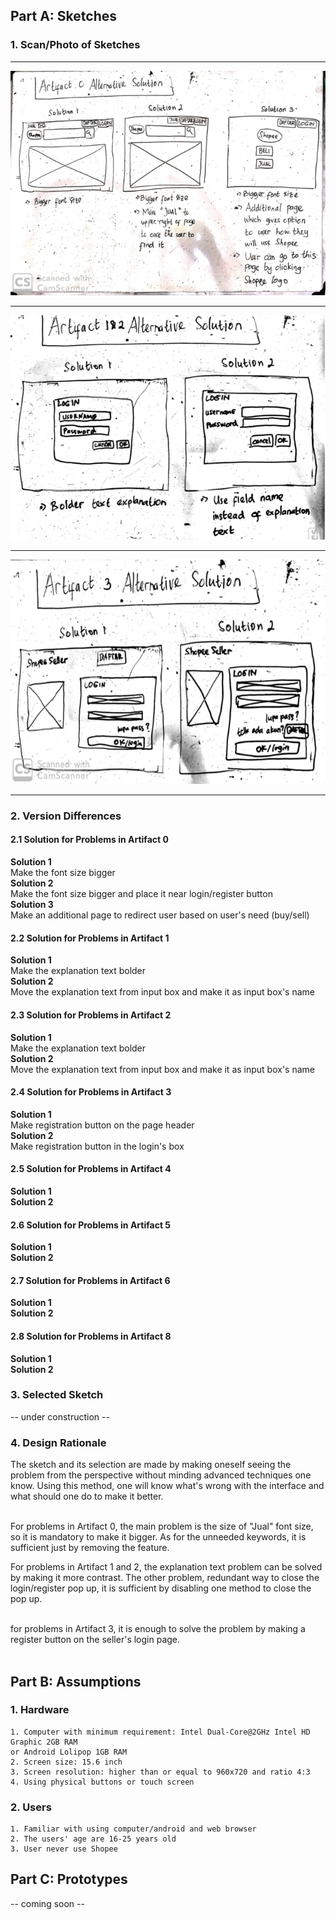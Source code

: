 ## Part A: Sketches

### 1. Scan/Photo of Sketches
---

![sketch_0](image/sketch_0.png)

---

![sketch_1](image/sketch_1.png)

---

![sketch_2](image/sketch_2.png)

---

### 2. Version Differences
#### 2.1 Solution for Problems in Artifact 0
**Solution 1** <br/>
Make the font size bigger <br/>
**Solution 2**<br/>
Make the font size bigger and place it near login/register button<br/>
**Solution 3**<br/>
Make an additional page to redirect user based on user's need (buy/sell)<br/>

#### 2.2 Solution for Problems in Artifact 1
**Solution 1**<br/>
Make the explanation text bolder<br/>
**Solution 2**<br/>
Move the explanation text from input box and make it as input box's name<br/>

#### 2.3 Solution for Problems in Artifact 2
**Solution 1**<br/>
Make the explanation text bolder<br/>
**Solution 2**<br/>
Move the explanation text from input box and make it as input box's name<br/>

#### 2.4 Solution for Problems in Artifact 3
**Solution 1**<br/>
Make registration button on the page header<br/>
**Solution 2**<br/>
Make registration button in the login's box<br/>

#### 2.5 Solution for Problems in Artifact 4
**Solution 1**<br/>
**Solution 2**<br/>

#### 2.6 Solution for Problems in Artifact 5
**Solution 1**<br/>
**Solution 2**<br/>

#### 2.7 Solution for Problems in Artifact 6
**Solution 1**<br/>
**Solution 2**<br/>

#### 2.8 Solution for Problems in Artifact 8
**Solution 1**<br/>
**Solution 2**<br/>

### 3. Selected Sketch
-- under construction --

### 4. Design Rationale
The sketch and its selection are made by making oneself seeing the problem from the perspective without minding advanced techniques one know. Using this method, one will know what's wrong with the interface and what should one do to make it better.<br/><br/>

For problems in Artifact 0, the main problem is the size of "Jual" font size, so it is mandatory to make it bigger. As for the unneeded keywords, it is sufficient just by removing the feature.

For problems in Artifact 1 and 2, the explanation text problem can be solved by making it more contrast. The other problem, redundant way to close the login/register pop up, it is sufficient by disabling one method to close the pop up.<br/><br/>

for problems in Artifact 3, it is enough to solve the problem by making a register button on the seller's login page.<br/><br/>


## Part B: Assumptions
### 1. Hardware
```
1. Computer with minimum requirement: Intel Dual-Core@2GHz Intel HD Graphic 2GB RAM
or Android Lolipop 1GB RAM
2. Screen size: 15.6 inch
3. Screen resolution: higher than or equal to 960x720 and ratio 4:3
4. Using physical buttons or touch screen
```

### 2. Users
```
1. Familiar with using computer/android and web browser
2. The users' age are 16-25 years old
3. User never use Shopee
```

## Part C: Prototypes
-- coming soon --
